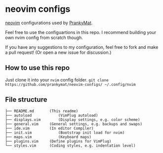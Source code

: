 # neovim configs

[neovim](https://github.com/neovim/neovim) configurations used by [PrankyMat](https://github.com/prankymat).

Feel free to use the configuartions in this repo. I recommend building your own nvim config from scratch though.

If you have any suggestions to my configuration, feel free to fork and make a pull request! (Or open a new issue for discussion.)

## How to use this repo
Just clone it into your ```nvim``` config folder.
``` git clone https://github.com/prankymat/neovim-configs/ ~/.config/nvim ```

## File structure
```
├── README.md 		(This readme)
├── autoload			(VimPlug autoload)
├── displays.vim		(Display settings, e.g. color scheme)
├── general.vim		(General settings, e.g. backups and swaps)
├── ide.vim			(In editor Compiler)
├── init.vim			(Bootstrap init load for nvim)
├── maps.vim			(Keyboard maps)
├── plugins.vim		(Define plugins for VimPlug)
└── styles.vim		(Coding styles, e.g. indentation level)
```


